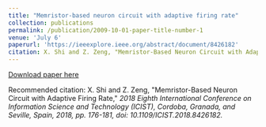 ```yaml
---
title: "Memristor-based neuron circuit with adaptive firing rate"
collection: publications
permalink: /publication/2009-10-01-paper-title-number-1
venue: 'July 6'
paperurl: 'https://ieeexplore.ieee.org/abstract/document/8426182'
citation: X. Shi and Z. Zeng, "Memristor-Based Neuron Circuit with Adaptive Firing Rate," <i>2018 Eighth International Conference on Information Science and Technology (ICIST)<i>, Cordoba, Granada, and Seville, Spain, 2018, pp. 176-181, doi: 10.1109/ICIST.2018.8426182.
---
```

[Download paper here](https://ieeexplore.ieee.org/abstract/document/8426182)

Recommended citation: X. Shi and Z. Zeng, "Memristor-Based Neuron Circuit with Adaptive Firing Rate," <i>2018 Eighth International Conference on Information Science and Technology (ICIST)<i>, Cordoba, Granada, and Seville, Spain, 2018, pp. 176-181, doi: 10.1109/ICIST.2018.8426182.
